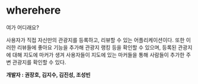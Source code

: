 # wherehere
여가 어디래요?

사용자가 직접 자신만의 관광지를 등록하고, 리뷰할 수 있는 어플리케이션이다. 또한 이러한 리뷰들에 좋아요 기능을
추가해 관광지 랭킹 등을 확인할 수 있으며, 등록된 관광지에 대해 지도에 마커가 생겨 사용자들이 지도에 있는 마커들을 통해 
사람들이 추가한 주변 관광지를 확인할 수 있다.

<b>개발자 : 권장호, 김지수, 김진성, 조성빈</b>
